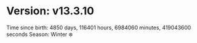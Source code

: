 # Version: v13.3.10
Time since birth: 4850 days, 116401 hours, 6984060 minutes, 419043600 seconds
Season: Winter ❄️
